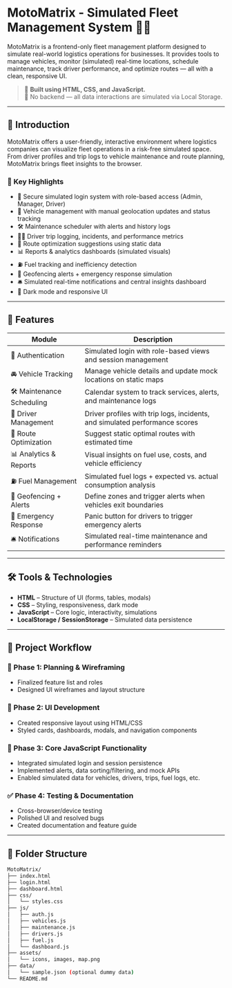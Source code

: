 # MotoMatrix - Simulated Fleet Management System 🚛📍

MotoMatrix is a frontend-only fleet management platform designed to simulate real-world logistics operations for businesses. It provides tools to manage vehicles, monitor (simulated) real-time locations, schedule maintenance, track driver performance, and optimize routes — all with a clean, responsive UI.

> 🔧 **Built using HTML, CSS, and JavaScript.**  
> 🧪 No backend — all data interactions are simulated via Local Storage.

---

## 🚀 Introduction

MotoMatrix offers a user-friendly, interactive environment where logistics companies can visualize fleet operations in a risk-free simulated space. From driver profiles and trip logs to vehicle maintenance and route planning, MotoMatrix brings fleet insights to the browser.

### 🎯 Key Highlights

- 🔐 Secure simulated login system with role-based access (Admin, Manager, Driver)
- 🚗 Vehicle management with manual geolocation updates and status tracking
- 🛠️ Maintenance scheduler with alerts and history logs
- 👨‍✈️ Driver trip logging, incidents, and performance metrics
- 🧭 Route optimization suggestions using static data
- 📊 Reports & analytics dashboards (simulated visuals)
- ⛽ Fuel tracking and inefficiency detection
- 📍 Geofencing alerts + emergency response simulation
- 🛎️ Simulated real-time notifications and central insights dashboard
- 🌙 Dark mode and responsive UI

---

## 🧩 Features

| Module                         | Description                                                                 |
|-------------------------------|-----------------------------------------------------------------------------|
| 🔐 Authentication             | Simulated login with role-based views and session management                |
| 🚘 Vehicle Tracking           | Manage vehicle details and update mock locations on static maps             |
| 🛠️ Maintenance Scheduling     | Calendar system to track services, alerts, and maintenance logs            |
| 👤 Driver Management           | Driver profiles with trip logs, incidents, and simulated performance scores |
| 🧭 Route Optimization          | Suggest static optimal routes with estimated time                          |
| 📊 Analytics & Reports         | Visual insights on fuel use, costs, and vehicle efficiency                  |
| ⛽ Fuel Management             | Simulated fuel logs + expected vs. actual consumption analysis              |
| 📍 Geofencing + Alerts         | Define zones and trigger alerts when vehicles exit boundaries              |
| 🚨 Emergency Response          | Panic button for drivers to trigger emergency alerts                       |
| 🛎️ Notifications              | Simulated real-time maintenance and performance reminders                   |

---

## 🛠️ Tools & Technologies

- **HTML** – Structure of UI (forms, tables, modals)
- **CSS** – Styling, responsiveness, dark mode
- **JavaScript** – Core logic, interactivity, simulations
- **LocalStorage / SessionStorage** – Simulated data persistence

---

## 🧭 Project Workflow

### 📌 Phase 1: Planning & Wireframing
- Finalized feature list and roles
- Designed UI wireframes and layout structure

### 🎨 Phase 2: UI Development
- Created responsive layout using HTML/CSS
- Styled cards, dashboards, modals, and navigation components

### 🧠 Phase 3: Core JavaScript Functionality
- Integrated simulated login and session persistence
- Implemented alerts, data sorting/filtering, and mock APIs
- Enabled simulated data for vehicles, drivers, trips, fuel logs, etc.

### ✅ Phase 4: Testing & Documentation
- Cross-browser/device testing
- Polished UI and resolved bugs
- Created documentation and feature guide

---

## 📂 Folder Structure

```bash
MotoMatrix/
├── index.html
├── login.html
├── dashboard.html
├── css/
│   └── styles.css
├── js/
│   ├── auth.js
│   ├── vehicles.js
│   ├── maintenance.js
│   ├── drivers.js
│   ├── fuel.js
│   └── dashboard.js
├── assets/
│   └── icons, images, map.png
├── data/
│   └── sample.json (optional dummy data)
└── README.md
